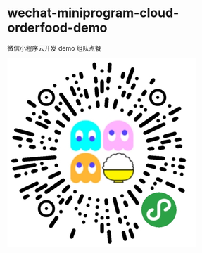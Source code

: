 # wechat-miniprogram-cloud-orderfood-demo
微信小程序云开发 demo 组队点餐

![](https://github.com/tonylua/wechat-miniprogram-cloud-orderfood-demo/raw/master/code.png)